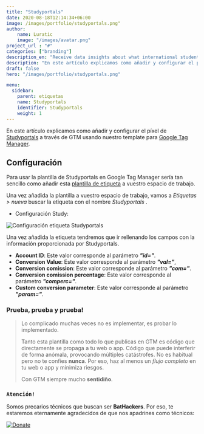```yaml
---
title: "Studyportals"
date: 2020-08-18T12:14:34+06:00
image: /images/portfolio/studyportals.png"
author:
    name: Luratic
    image: "/images/avatar.png"
project_url : "#"
categories: ["branding"]
description_en: "Receive data insights about what international students are interested in, what information they need, how they search for their degree options, where they come from and more."
description: "En este artículo explicamos como añadir y configurar el píxel o herramienta [Studyportals](https://www.oracle.com/es/data-cloud/products/data-management-platform/) a través de GTM usando nuestro template para Google Tag Manager."
draft: false
hero: "/images/portfolio/studyportals.png"

menu:
  sidebar:
    parent: etiquetas
    name: Studyportals
    identifier: Studyportals
    weight: 1
---
```



En este artículo explicamos como añadir y configurar el píxel de [Studyportals](https://www.oracle.com/es/data-cloud/products/data-management-platform/) a través de GTM usando nuestro template para [Google Tag Manager](https://tagmanager.google.com/). 

##   Configuración

Para usar la plantilla de Studyportals en Google Tag Manager sería tan sencillo como añadir esta [plantilla de etiqueta](https://tagmanager.google.com/gallery/#/owners/precariostecnicos/templates/StudyPortals) a vuestro espacio de trabajo. 

Una vez añadida la plantilla a vuestro espacio de trabajo, vamos a *Etiquetas > nueva* buscar la etiqueta con el nombre *Studyportals*  .

- Configuración Study:

![Configuración etiqueta Studyportals](https://user-images.githubusercontent.com/54624019/90954856-83ffa880-e478-11ea-85c8-77ffea6f64d1.png)

Una vez añadida la etiqueta tendremos que ir rellenando los campos con la información proporcionada por Studyportals.
- **Account ID**: Este valor corresponde al parámetro ***"id="***.
- **Conversion Value**: Este valor corresponde al parámetro ***"val="***,
- **Conversion comission**: Este valor corresponde al parámetro ***"com="***.
- **Conversion comission percentage**: Este valor corresponde al parámetro ***"comperc="***.
- **Custom conversion parameter**: Este valor corresponde al parámetro ***"param="***.


### Prueba, prueba y prueba!

>Lo complicado muchas veces no es implementar, es probar lo implementado. 
>
>Tanto esta plantilla como todo lo que publicas en GTM es código que directamente se propaga a tu web o app. 
Código que puede interferir de forma anómala, provocando múltiples catástrofes. No es habitual pero no te confies **nunca**. Por eso, haz al menos un *flujo completo* en tu web o app y minimiza riesgos. 
>
> Con GTM siempre mucho **sentidiño**.

### ```Atención!```
Somos precarios técnicos que buscan ser **BatHackers**. Por eso, te estaremos eternamente agradecidos de que nos apadrines como técnicos: 

[![Donate](https://img.shields.io/badge/Donate-PayPal-green.svg)](https://www.paypal.com/cgi-bin/webscr?)
